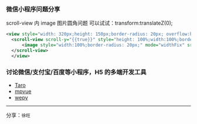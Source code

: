 ### 微信小程序问题分享

scroll-view 内 image 图片圆角问题  可以试试：transform:translateZ(0);

```xml
<view style="width: 320px;height: 150px;border-radius: 20px; overflow:hidden;">
  <scroll-view scroll-y="{{true}}" style="height: 100%;width:100%;border-radius: 20px;">
      <image style="width:100%;border-radius: 20px;" mode="widthFix" src="{{src}}"></image>
  </scroll-view>
  </view>
```

### 讨论微信/支付宝/百度等小程序，H5 的多端开发工具

- [Taro](https://taro.aotu.io/)
- [mpvue](http://mpvue.com/)
- [wepy](https://tencent.github.io/wepy/)

---

分享：`徐旺`
